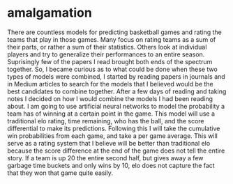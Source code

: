 # amalgamation

There are countless models for predicting basketball games and rating the teams that play in those games. Many focus on rating teams as a sum of their parts, or rather a sum of their statistics. Others look at individual players and try to generalize their performances to an entire season. Suprisingly few of the papers I read brought both ends of the spectrum together. So, I became curious as to what could be done when these two types of models were combined,
I started by reading papers in journals and in Medium articles to search for the models that I believed would be the best candidates to combine together. After a few days of reading and taking notes I decided on how I would combine the models I had been reading about.
I am going to use artificial neural networks to model the probability a team has of winning at a certain point in the game. This model will use a traditional elo rating, time remaining, who has the ball, and the score differential to make its predictions.
Following this I will take the cumulative win probabilities from each game, and take a per game average. This will serve as a rating system that I believe will be better than traditional elo because the score difference at the end of the game does not tell the entire story. If a team is up 20 the entire second half, but gives away a few garbage time buckets and only wins by 10, elo does not capture the fact that they won that game quite easily.
